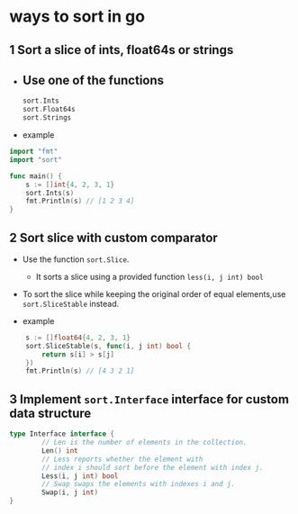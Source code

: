 
# ways to sort in go

## 1 Sort a slice of ints, float64s or strings

- Use one of the functions
    - 
    ```go
    sort.Ints
    sort.Float64s
    sort.Strings
    ```
- example

```go
import "fmt"
import "sort"

func main() {
    s := []int{4, 2, 3, 1}
    sort.Ints(s)
    fmt.Println(s) // [1 2 3 4]
}
```

## 2 Sort slice with custom comparator

- Use the function `sort.Slice`.
    -  It sorts a slice using a provided function `less(i, j int) bool`
- To sort the slice while keeping the original order of equal elements,use `sort.SliceStable` instead.

- example

```go
    s := []float64{4, 2, 3, 1}
    sort.SliceStable(s, func(i, j int) bool {
        return s[i] > s[j]
    })
    fmt.Println(s) // [4 3 2 1]
```

## 3 Implement `sort.Interface` interface for custom data structure

```go
type Interface interface {
        // Len is the number of elements in the collection.
        Len() int
        // Less reports whether the element with
        // index i should sort before the element with index j.
        Less(i, j int) bool
        // Swap swaps the elements with indexes i and j.
        Swap(i, j int)
}
```


